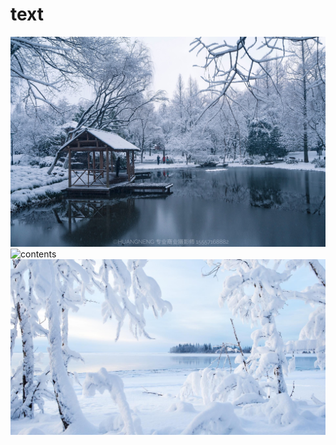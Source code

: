 # text
![雪](https://github.com/hardy231/text/blob/main/1.png)
![contents](./contents.png)
![雪](https://github.com/hardy231/text/blob/main/2.png)
